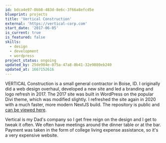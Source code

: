 ```yaml
---
id: bdca4e97-0bb8-483d-8e6c-3f66a8efcd5e
blueprint: projects
title: 'Vertical Construction'
external: 'https://vertical-corp.com'
start_date: '2017-06-05'
is_current: true
is_featured: false
skills:
  - design
  - development
  - wordpress
project_status: ongoing
updated_by: 25de984e-075a-47a8-8b41-32e9880eb240
updated_at: 1667152616
---
```

VERTICAL Construction is a small general contractor in Boise, ID. I originally did a web design overhaul, developed a new site and led a branding and logo refresh in 2017. The 2017 site was built in WordPress on the popular Divi theme, which was modified slightly. I refreshed the site again in 2020 with a much faster, more modern NextJS build. The repository is public and [can be viewed here](https://github.com/aidanweltner/vertical-next).

Vertical is my Dad's company so I get free reign on the design and I get to tweak it often. We often have meetings around the dinner table or at the bar. Payment was taken in the form of college living expense assistance, so it's a very expensive website.